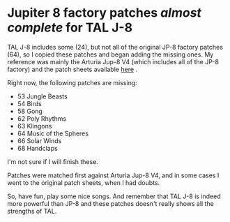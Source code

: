 
# Jupiter 8 factory patches *almost complete* for TAL J-8

TAL J-8 includes some (24), but not all of the original JP-8 factory patches (64), so I copied these patches and began adding the missing ones. My reference was mainly the Arturia Jup-8 V4 (which includes all of the JP-8 factory) and the patch sheets available [here](http://www.synthmania.com/Roland%20Jupiter-8/Images/Roland%20Jupiter-8%20Factory%20patch%20sheets.pdf) .

Right now, the following patches are missing:

 - 53 Jungle Beasts
 - 54 Birds
 - 58 Gong
 - 62 Poly Rhythms
 - 63 Klingons
 - 64 Music of the Spheres
 - 66 Solar Winds
 - 68 Handclaps

I'm not sure if I will finish these.

Patches were matched first against Arturia Jup-8 V4, and in some cases I went to the original patch sheets, when I had doubts.

So, have fun, play some nice songs. And remember that TAL J-8 is indeed more powerful than JP-8 and these patches doesn't really shows all the strengths of TAL.
